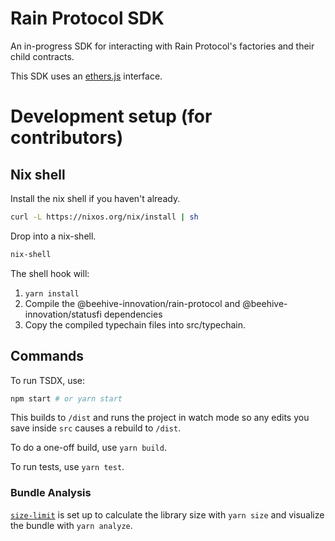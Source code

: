 # Rain Protocol SDK

An in-progress SDK for interacting with Rain Protocol's factories and their child contracts.

This SDK uses an [ethers.js](https://docs.ethers.io/v5/) interface.

# Development setup (for contributors)

## Nix shell

Install the nix shell if you haven't already.

```bash
curl -L https://nixos.org/nix/install | sh
```

Drop into a nix-shell.

```bash
nix-shell
```

The shell hook will:

1. `yarn install`
2. Compile the @beehive-innovation/rain-protocol and @beehive-innovation/statusfi dependencies
3. Copy the compiled typechain files into src/typechain.

## Commands

To run TSDX, use:

```bash
npm start # or yarn start
```

This builds to `/dist` and runs the project in watch mode so any edits you save inside `src` causes a rebuild to `/dist`.

To do a one-off build, use `yarn build`.

To run tests, use `yarn test`.

### Bundle Analysis

[`size-limit`](https://github.com/ai/size-limit) is set up to calculate the library size with `yarn size` and visualize the bundle with `yarn analyze`.
